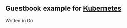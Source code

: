 ## Guestbook example for [Kubernetes](https://github.com/GoogleCloudPlatform/kubernetes)

Written in Go
